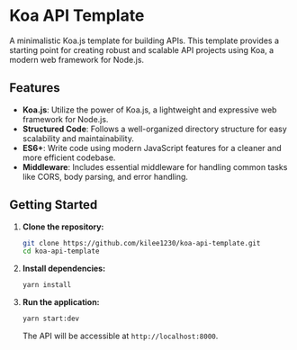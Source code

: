 # Koa API Template

A minimalistic Koa.js template for building APIs. This template provides a starting point for creating robust and scalable API projects using Koa, a modern web framework for Node.js.

## Features

- **Koa.js**: Utilize the power of Koa.js, a lightweight and expressive web framework for Node.js.
- **Structured Code**: Follows a well-organized directory structure for easy scalability and maintainability.
- **ES6+**: Write code using modern JavaScript features for a cleaner and more efficient codebase.
- **Middleware**: Includes essential middleware for handling common tasks like CORS, body parsing, and error handling.

## Getting Started

1. **Clone the repository:**

   ```bash
   git clone https://github.com/kilee1230/koa-api-template.git
   cd koa-api-template
   ```

2. **Install dependencies:**

   ```bash
   yarn install
   ```

3. **Run the application:**

   ```bash
   yarn start:dev
   ```

   The API will be accessible at `http://localhost:8000`.
